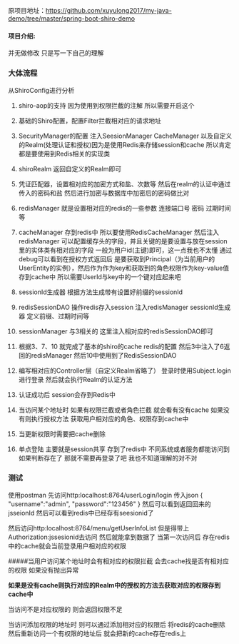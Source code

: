原项目地址：https://github.com/xuyulong2017/my-java-demo/tree/master/spring-boot-shiro-demo
#### 项目介绍:
并无做修改 只是写一下自己的理解

### 大体流程

从ShiroConfig进行分析
1. shiro-aop的支持  因为使用到权限拦截的注解 所以需要开启这个
2. 基础的Shiro配置，配置Filter拦截相对应的请求地址
3. SecurityManager的配置 注入SeesionManager CacheManager 以及自定义的Realm(处理认证和授权)因为是使用Redis来存储session和cache 所以肯定都是要使用到Redis相关的实现类
4. shiroRealm 返回自定义的Realm即可
5. 凭证匹配器，设置相对应的加密方式和盐、次数等 然后在realm的认证中通过传入的密码和盐 然后进行加密与数据库中加密后的密码做比对
6. redisManager 就是设置相对应的redis的一些参数 连接端口号 密码 过期时间等
7. cacheManager 存到redis中 所以要使用RedisCacheManager 然后注入redisManager 可以配置缓存头的字段，并且关键的是要设置与放在session里的实体类有相对应的字段 一般为用户id(主键)即可，这一点我也不太懂 通过debug可以看到在授权方式返回后 是要获取到Principal（为当前用户的UserEntity的实例），然后作为作为key和获取到的角色权限作为key-value值存到cache中 所以需要UserId与key中的一个键对应起来吧
8. sessionId生成器  根据方法生成带有设置好前缀的sessionId
9. redisSessionDAO 操作redis存入session  注入redisManager sessionId生成器 定义前缀、过期时间等
10. sessionManager 与3相关的  这里注入相对应的redisSessionDAO即可
11. 根据3、7、10 就完成了基本的shiro的cache redis的配置 然后3中注入了6返回的redisManager 然后10中使用到了RedisSessionDAO

12. 编写相对应的Controller层（自定义Realm省略了） 登录时使用Subject.login进行登录 然后就会执行Realm的认证方法
13. 认证成功后 session会存到Redis中
14. 当访问某个地址时 如果有权限拦截或者角色拦截 就会看有没有cache 如果没有则执行授权方法 获取用户相对应的角色、权限存到cache中
15. 当更新权限时需要把cache删除

16. 单点登陆 主要就是session共享 存到了redis中 不同系统或者服务都能访问到 如果判断存在了 那就不需要再登录了吧 我也不知道理解的对不对


 

### 测试
使用postman 
先访问http:localhost:8764/userLogin/login 传入json 
{
    "username":"admin",
    "password":"123456"
}
然后可以看到返回回来的jsseionId 
然后可以看到redis中已经存有seesionid了

然后访问http:localhost:8764/menu/getUserInfoList
但是得带上 Authorization:jssesionid去访问
然后就能拿到数据了
当第一次访问后 存在redis中的cache就会当前登录用户相对应的权限

#####当用户访问某个地址时会有相对应的权限拦截 会去cache找是否有相对应的权限 如果没有抛出异常

**如果是没有cache则执行对应的Realm中的授权的方法去获取对应的权限存到cache中**

当访问不是对应权限的 则会返回权限不足

当访问添加权限的地址时  则可以通过添加相对应的权限后 将redis的cache删除
然后重新访问一个有权限的地址后 就会把新的cache存在redis上

